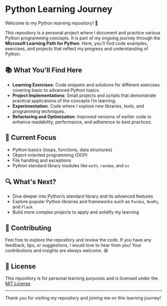 # Python Learning Journey

Welcome to my Python learning repository! 👋

This repository is a personal project where I document and practice various Python programming concepts. It is part of my ongoing journey through the **Microsoft Learning Path for Python**. Here, you'll find code examples, exercises, and projects that reflect my progress and understanding of Python.

## 📚 What You'll Find Here

- **Learning Exercises**: Code snippets and solutions for different exercises covering basic to advanced Python topics.
- **Project Implementations**: Small projects and scripts that demonstrate practical applications of the concepts I’m learning.
- **Experimentation**: Code where I explore new libraries, tools, and programming techniques.
- **Refactoring and Optimization**: Improved versions of earlier code to enhance readability, performance, and adherence to best practices.

## 🚀 Current Focus

- Python basics (loops, functions, data structures)
- Object-oriented programming (OOP)
- File handling and exceptions
- Python standard library modules like `math`, `random`, and `os`

## 🔍 What's Next?

- Dive deeper into Python’s standard library and its advanced features
- Explore popular Python libraries and frameworks such as `Pandas`, `NumPy`, and `Flask`
- Build more complex projects to apply and solidify my learning

## 🤝 Contributing

Feel free to explore the repository and review the code. If you have any feedback, tips, or suggestions, I would love to hear from you! Your contributions and insights are always welcome. 😄

## 📜 License

This repository is for personal learning purposes and is licensed under the [MIT License](LICENSE).

---

Thank you for visiting my repository and joining me on this learning journey!
